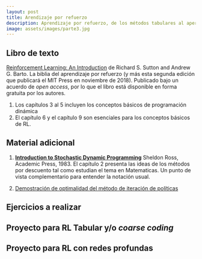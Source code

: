 ```yaml
---
layout: post
title: Arendizaje por refuerzo
description: Aprendizaje por refuerzo, de los métodos tabulares al aperendizaje profundo
image: assets/images/parte3.jpg
---
```


## Libro de texto

[Reinforcement Learning: An
Introduction](https://drive.google.com/file/d/1opPSz5AZ_kVa1uWOdOiveNiBFiEOHjkG/view)
de Richard S. Sutton and Andrew G. Barto. La biblia del aprendizaje por refuerzo (y más
esta segunda edición que publicará el MIT Press en noviembre de 2018). Publicado bajo un
acuerdo de *open access*, por lo que el libro está disponible en forma gratuita por los autores.


1. Los capítulos 3 al 5 incluyen los conceptos básicos de programación dinámica
2. El capítulo 6 y el capítulo 9 son esenciales para los conceptos básicos de RL.

## Material adicional

1. [**Introduction to Stochastic Dynamic
Programming**](http://www.deeplearningitalia.com/wp-content/uploads/2018/03/Introduction-to-Stochastic-Dynamic-Programming-Ross.pdf)
Sheldon Ross, Academic Press, 1983. El capítulo 2 presenta las ideas de los
métodos por descuento tal como estudian el tema en Matematicas. Un punto de
vista complementario para entender la notación usual.


2. [Demostración de optimalidad del método de iteración de
   políticas](http://ee266.stanford.edu/lectures/dpproof.pdf)


## Ejercicios a realizar


## Proyecto para RL Tabular y/o *coarse coding*

## Proyecto para RL con redes profundas
